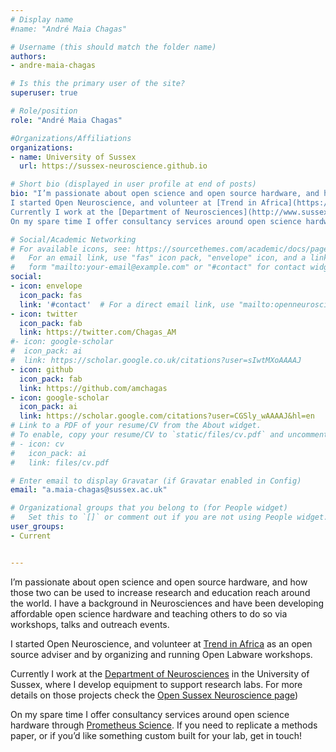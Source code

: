 ```yaml
---
# Display name
#name: "André Maia Chagas"

# Username (this should match the folder name)
authors: 
- andre-maia-chagas

# Is this the primary user of the site?
superuser: true

# Role/position
role: "André Maia Chagas"

#Organizations/Affiliations
organizations:
- name: University of Sussex
  url: https://sussex-neuroscience.github.io

# Short bio (displayed in user profile at end of posts)
bio: "I’m passionate about open science and open source hardware, and how those two can be used to increase research and education reach around the world. I have a background in Neurosciences and have been developing affordable open science hardware and teaching others to do so via workshops, talks and outreach events.
I started Open Neuroscience, and volunteer at [Trend in Africa](https://trendinafrica.org) as an open source adviser and by organizing and running Open Labware workshops.
Currently I work at the [Department of Neurosciences](http://www.sussex.ac.uk/sussexneuroscience/) in the University of Sussex, where I develop equipment to support research labs. For more details on those projects check the [Open Sussex Neuroscience page](https://sussex-neuroscience.github.io/)
On my spare time I offer consultancy services around open science hardware through [Prometheus Science](https://prometheus-science.com). If you need to replicate a methods paper, or if you’d like something custom built for your lab, get in touch!"

# Social/Academic Networking
# For available icons, see: https://sourcethemes.com/academic/docs/page-builder/#icons
#   For an email link, use "fas" icon pack, "envelope" icon, and a link in the
#   form "mailto:your-email@example.com" or "#contact" for contact widget.
social:
- icon: envelope
  icon_pack: fas
  link: '#contact'  # For a direct email link, use "mailto:openneuroscience@gmail.com".
- icon: twitter
  icon_pack: fab
  link: https://twitter.com/Chagas_AM
#- icon: google-scholar
#  icon_pack: ai
#  link: https://scholar.google.co.uk/citations?user=sIwtMXoAAAAJ
- icon: github
  icon_pack: fab
  link: https://github.com/amchagas
- icon: google-scholar
  icon_pack: ai
  link: https://scholar.google.com/citations?user=CGSly_wAAAAJ&hl=en
# Link to a PDF of your resume/CV from the About widget.
# To enable, copy your resume/CV to `static/files/cv.pdf` and uncomment the lines below.
# - icon: cv
#   icon_pack: ai
#   link: files/cv.pdf

# Enter email to display Gravatar (if Gravatar enabled in Config)
email: "a.maia-chagas@sussex.ac.uk"

# Organizational groups that you belong to (for People widget)
#   Set this to `[]` or comment out if you are not using People widget.
user_groups:
- Current


---
```


I’m passionate about open science and open source hardware, and how those two can be used to increase research and education reach around the world. I have a background in Neurosciences and have been developing affordable open science hardware and teaching others to do so via workshops, talks and outreach events.

I started Open Neuroscience, and volunteer at [Trend in Africa](https://trendinafrica.org) as an open source adviser and by organizing and running Open Labware workshops.

Currently I work at the [Department of Neurosciences](http://www.sussex.ac.uk/sussexneuroscience/) in the University of Sussex, where I develop equipment to support research labs. For more details on those projects check the [Open Sussex Neuroscience page](https://sussex-neuroscience.github.io/))

On my spare time I offer consultancy services around open science hardware through [Prometheus Science](https://prometheus-science.com). If you need to replicate a methods paper, or if you’d like something custom built for your lab, get in touch!
